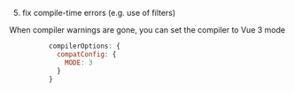 5. fix compile-time errors (e.g. use of filters)

When compiler warnings are gone, you can set the compiler to Vue 3 mode

```js
          compilerOptions: {
            compatConfig: {
              MODE: 3
            }
          }
```


<aside class="notes">
</aside>

